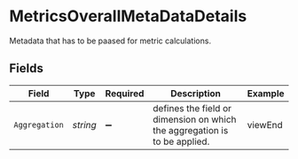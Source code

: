 # MetricsOverallMetaDataDetails

Metadata that has to be paased for metric calculations.


## Fields

| Field                                                                       | Type                                                                        | Required                                                                    | Description                                                                 | Example                                                                     |
| --------------------------------------------------------------------------- | --------------------------------------------------------------------------- | --------------------------------------------------------------------------- | --------------------------------------------------------------------------- | --------------------------------------------------------------------------- |
| `Aggregation`                                                               | *string*                                                                    | :heavy_minus_sign:                                                          | defines the field or dimension on which the aggregation is to be   applied. | viewEnd                                                                     |